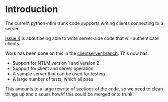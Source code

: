 # Introduction #

The current python-ntlm trunk code supports writing clients connecting to a server.

[Issue 4](https://code.google.com/p/python-ntlm/issues/detail?id=4) is about being able to write server-side code that will authenticate clients.

Work has been done on this in the [clientserver branch](http://python-ntlm.googlecode.com/svn/branches/clientserver/).
This now has:
  * Support for NTLM version 1 and version 2
  * Support for client and server operation
  * A sample server that can be used for testing
  * A large number of tests, which all pass

This amounts to a large rewrite of sections of the code, so we need to
clean things up and discuss how/if this could be merged onto trunk.
